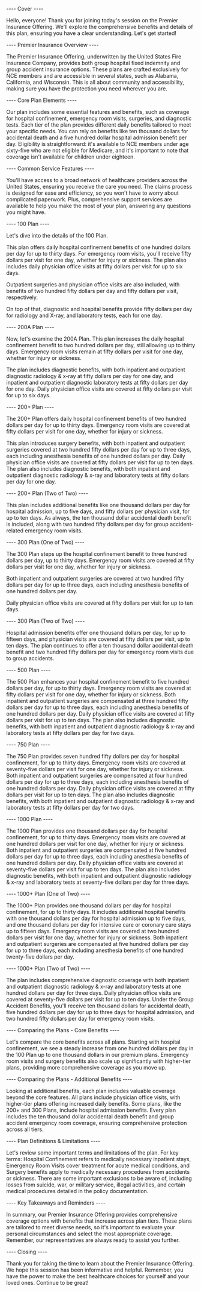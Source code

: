 ---- Cover ----

Hello, everyone! Thank you for joining today's session on the Premier Insurance Offering. We'll explore the comprehensive benefits and details of this plan, ensuring you have a clear understanding. Let's get started!

---- Premier Insurance Overview ----

The Premier Insurance Offering, underwritten by the United States Fire Insurance Company, provides both group hospital fixed indemnity and group accident insurance options. These plans are crafted exclusively for NCE members and are accessible in several states, such as Alabama, California, and Wisconsin. This is all about community and accessibility, making sure you have the protection you need wherever you are.

---- Core Plan Elements ----

Our plan includes some essential features and benefits, such as coverage for hospital confinement, emergency room visits, surgeries, and diagnostic tests. Each tier of the plan provides different daily benefits tailored to meet your specific needs. You can rely on benefits like ten thousand dollars for accidental death and a five hundred dollar hospital admission benefit per day. Eligibility is straightforward: it's available to NCE members under age sixty-five who are not eligible for Medicare, and it's important to note that coverage isn't available for children under eighteen.

---- Common Service Features ----

You'll have access to a broad network of healthcare providers across the United States, ensuring you receive the care you need. The claims process is designed for ease and efficiency, so you won't have to worry about complicated paperwork. Plus, comprehensive support services are available to help you make the most of your plan, answering any questions you might have.

---- 100 Plan ----

Let's dive into the details of the 100 Plan. 

This plan offers daily hospital confinement benefits of one hundred dollars per day for up to thirty days. For emergency room visits, you'll receive fifty dollars per visit for one day, whether for injury or sickness. The plan also includes daily physician office visits at fifty dollars per visit for up to six days.

Outpatient surgeries and physician office visits are also included, with benefits of two hundred fifty dollars per day and fifty dollars per visit, respectively.

On top of that, diagnostic and hospital benefits provide fifty dollars per day for radiology and X-ray, and laboratory tests, each for one day. 


---- 200A Plan ----

Now, let's examine the 200A Plan. This plan increases the daily hospital confinement benefit to two hundred dollars per day, still allowing up to thirty days. Emergency room visits remain at fifty dollars per visit for one day, whether for injury or sickness. 

The plan includes diagnostic benefits, with both inpatient and outpatient diagnostic radiology & x-ray at fifty dollars per day for one day, and inpatient and outpatient diagnostic laboratory tests at fifty dollars per day for one day. Daily physician office visits are covered at fifty dollars per visit for up to six days.



---- 200+ Plan ----

The 200+ Plan offers daily hospital confinement benefits of two hundred dollars per day for up to thirty days. Emergency room visits are covered at fifty dollars per visit for one day, whether for injury or sickness. 

This plan introduces surgery benefits, with both inpatient and outpatient surgeries covered at two hundred fifty dollars per day for up to three days, each including anesthesia benefits of one hundred dollars per day. Daily physician office visits are covered at fifty dollars per visit for up to ten days. The plan also includes diagnostic benefits, with both inpatient and outpatient diagnostic radiology & x-ray and laboratory tests at fifty dollars per day for one day.

---- 200+ Plan (Two of Two) ----

This plan includes additional benefits like one thousand dollars per day for hospital admission, up to five days, and fifty dollars per physician visit, for up to ten days. As always, the ten thousand dollar accidental death benefit is included, along with two hundred fifty dollars per day for group accident-related emergency room visits.

---- 300 Plan (One of Two) ----

The 300 Plan steps up the hospital confinement benefit to three hundred dollars per day, up to thirty days. Emergency room visits are covered at fifty dollars per visit for one day, whether for injury or sickness. 

Both inpatient and outpatient surgeries are covered at two hundred fifty dollars per day for up to three days, each including anesthesia benefits of one hundred dollars per day. 

Daily physician office visits are covered at fifty dollars per visit for up to ten days. 

---- 300 Plan (Two of Two) ----

Hospital admission benefits offer one thousand dollars per day, for up to fifteen days, and physician visits are covered at fifty dollars per visit, up to ten days. The plan continues to offer a ten thousand dollar accidental death benefit and two hundred fifty dollars per day for emergency room visits due to group accidents.

---- 500 Plan ----

The 500 Plan enhances your hospital confinement benefit to five hundred dollars per day, for up to thirty days. Emergency room visits are covered at fifty dollars per visit for one day, whether for injury or sickness. Both inpatient and outpatient surgeries are compensated at three hundred fifty dollars per day for up to three days, each including anesthesia benefits of one hundred dollars per day. Daily physician office visits are covered at fifty dollars per visit for up to ten days. The plan also includes diagnostic benefits, with both inpatient and outpatient diagnostic radiology & x-ray and laboratory tests at fifty dollars per day for two days.

---- 750 Plan ----

The 750 Plan provides seven hundred fifty dollars per day for hospital confinement, for up to thirty days. Emergency room visits are covered at seventy-five dollars per visit for one day, whether for injury or sickness. Both inpatient and outpatient surgeries are compensated at four hundred dollars per day for up to three days, each including anesthesia benefits of one hundred dollars per day. Daily physician office visits are covered at fifty dollars per visit for up to ten days. The plan also includes diagnostic benefits, with both inpatient and outpatient diagnostic radiology & x-ray and laboratory tests at fifty dollars per day for two days.

---- 1000 Plan ----

The 1000 Plan provides one thousand dollars per day for hospital confinement, for up to thirty days. Emergency room visits are covered at one hundred dollars per visit for one day, whether for injury or sickness. Both inpatient and outpatient surgeries are compensated at five hundred dollars per day for up to three days, each including anesthesia benefits of one hundred dollars per day. Daily physician office visits are covered at seventy-five dollars per visit for up to ten days. The plan also includes diagnostic benefits, with both inpatient and outpatient diagnostic radiology & x-ray and laboratory tests at seventy-five dollars per day for three days.

---- 1000+ Plan (One of Two) ----

The 1000+ Plan provides one thousand dollars per day for hospital confinement, for up to thirty days. It includes additional hospital benefits with one thousand dollars per day for hospital admission up to five days, and one thousand dollars per day for intensive care or coronary care stays up to fifteen days. Emergency room visits are covered at two hundred dollars per visit for one day, whether for injury or sickness. Both inpatient and outpatient surgeries are compensated at five hundred dollars per day for up to three days, each including anesthesia benefits of one hundred twenty-five dollars per day.

---- 1000+ Plan (Two of Two) ----

The plan includes comprehensive diagnostic coverage with both inpatient and outpatient diagnostic radiology & x-ray and laboratory tests at one hundred dollars per day for three days. Daily physician office visits are covered at seventy-five dollars per visit for up to ten days. Under the Group Accident Benefits, you'll receive ten thousand dollars for accidental death, five hundred dollars per day for up to three days for hospital admission, and two hundred fifty dollars per day for emergency room visits.

---- Comparing the Plans - Core Benefits ----

Let's compare the core benefits across all plans. Starting with hospital confinement, we see a steady increase from one hundred dollars per day in the 100 Plan up to one thousand dollars in our premium plans. Emergency room visits and surgery benefits also scale up significantly with higher-tier plans, providing more comprehensive coverage as you move up.

---- Comparing the Plans - Additional Benefits ----

Looking at additional benefits, each plan includes valuable coverage beyond the core features. All plans include physician office visits, with higher-tier plans offering increased daily benefits. Some plans, like the 200+ and 300 Plans, include hospital admission benefits. Every plan includes the ten thousand dollar accidental death benefit and group accident emergency room coverage, ensuring comprehensive protection across all tiers.

---- Plan Definitions & Limitations ----

Let's review some important terms and limitations of the plan. For key terms: Hospital Confinement refers to medically necessary inpatient stays, Emergency Room Visits cover treatment for acute medical conditions, and Surgery benefits apply to medically necessary procedures from accidents or sickness. There are some important exclusions to be aware of, including losses from suicide, war, or military service, illegal activities, and certain medical procedures detailed in the policy documentation.

---- Key Takeaways and Reminders ----

In summary, our Premier Insurance Offering provides comprehensive coverage options with benefits that increase across plan tiers. These plans are tailored to meet diverse needs, so it's important to evaluate your personal circumstances and select the most appropriate coverage. Remember, our representatives are always ready to assist you further.

---- Closing ----

Thank you for taking the time to learn about the Premier Insurance Offering. We hope this session has been informative and helpful. Remember, you have the power to make the best healthcare choices for yourself and your loved ones. Continue to be great!